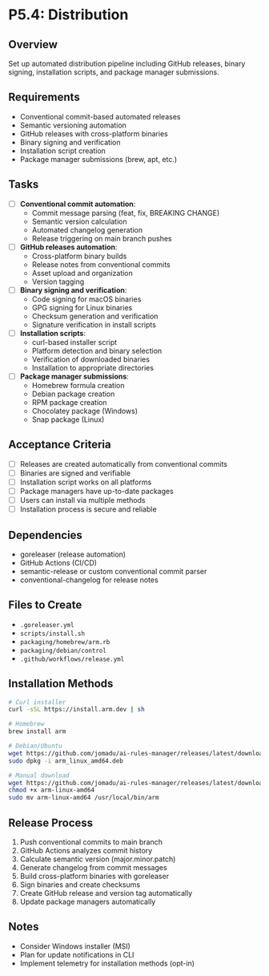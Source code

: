 # P5.4: Distribution

## Overview
Set up automated distribution pipeline including GitHub releases, binary signing, installation scripts, and package manager submissions.

## Requirements
- Conventional commit-based automated releases
- Semantic versioning automation
- GitHub releases with cross-platform binaries
- Binary signing and verification
- Installation script creation
- Package manager submissions (brew, apt, etc.)

## Tasks
- [ ] **Conventional commit automation**:
  - Commit message parsing (feat, fix, BREAKING CHANGE)
  - Semantic version calculation
  - Automated changelog generation
  - Release triggering on main branch pushes
- [ ] **GitHub releases automation**:
  - Cross-platform binary builds
  - Release notes from conventional commits
  - Asset upload and organization
  - Version tagging
- [ ] **Binary signing and verification**:
  - Code signing for macOS binaries
  - GPG signing for Linux binaries
  - Checksum generation and verification
  - Signature verification in install scripts
- [ ] **Installation scripts**:
  - curl-based installer script
  - Platform detection and binary selection
  - Verification of downloaded binaries
  - Installation to appropriate directories
- [ ] **Package manager submissions**:
  - Homebrew formula creation
  - Debian package creation
  - RPM package creation
  - Chocolatey package (Windows)
  - Snap package (Linux)

## Acceptance Criteria
- [ ] Releases are created automatically from conventional commits
- [ ] Binaries are signed and verifiable
- [ ] Installation script works on all platforms
- [ ] Package managers have up-to-date packages
- [ ] Users can install via multiple methods
- [ ] Installation process is secure and reliable

## Dependencies
- goreleaser (release automation)
- GitHub Actions (CI/CD)
- semantic-release or custom conventional commit parser
- conventional-changelog for release notes

## Files to Create
- `.goreleaser.yml`
- `scripts/install.sh`
- `packaging/homebrew/arm.rb`
- `packaging/debian/control`
- `.github/workflows/release.yml`

## Installation Methods
```bash
# Curl installer
curl -sSL https://install.arm.dev | sh

# Homebrew
brew install arm

# Debian/Ubuntu
wget https://github.com/jomadu/ai-rules-manager/releases/latest/download/arm_linux_amd64.deb
sudo dpkg -i arm_linux_amd64.deb

# Manual download
wget https://github.com/jomadu/ai-rules-manager/releases/latest/download/arm-linux-amd64
chmod +x arm-linux-amd64
sudo mv arm-linux-amd64 /usr/local/bin/arm
```

## Release Process
1. Push conventional commits to main branch
2. GitHub Actions analyzes commit history
3. Calculate semantic version (major.minor.patch)
4. Generate changelog from commit messages
5. Build cross-platform binaries with goreleaser
6. Sign binaries and create checksums
7. Create GitHub release and version tag automatically
8. Update package managers automatically

## Notes
- Consider Windows installer (MSI)
- Plan for update notifications in CLI
- Implement telemetry for installation methods (opt-in)

